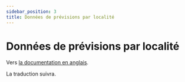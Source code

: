 ```yaml
---
sidebar_position: 3
title: Données de prévisions par localité
---
```


# Données de prévisions par localité

Vers [la documentation en anglais](https://opendatadocs.meteoswiss.ch/e-forecast-data/e4-local-forecast-data).

La traduction suivra.
